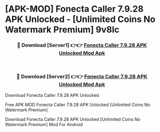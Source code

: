# [APK-MOD] Fonecta Caller 7.9.28 APK Unlocked - [Unlimited Coins No Watermark Premium] 9v8lc



<div align="center">
<h3>🔴 Download [Server1] 👉👉 <a href="https://momento.my/?title=Fonecta_Caller_7.9.28_APK_Unlocked">Fonecta Caller 7.9.28 APK Unlocked Mod Apk</a></h3><br>

<h3>🔴 Download [Server2] 👉👉 <a href="https://momento.my/?title=Fonecta_Caller_7.9.28_APK_Unlocked">Fonecta Caller 7.9.28 APK Unlocked Mod Apk</a></h3>
</div>



Download Fonecta Caller 7.9.28 APK Unlocked 

Free APK MOD Fonecta Caller 7.9.28 APK Unlocked [Unlimited Coins No Watermark Premium]

Download Fonecta Caller 7.9.28 APK Unlocked [Unlimited Coins No Watermark Premium] Mod For Android
